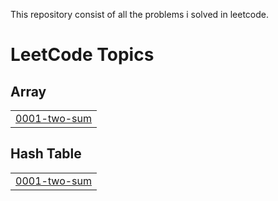 This repository consist of all the problems i solved in leetcode.

<!---LeetCode Topics Start-->
# LeetCode Topics
## Array
|  |
| ------- |
| [0001-two-sum](https://github.com/vigneshk72003/Leetcode-Solutions/tree/master/0001-two-sum) |
## Hash Table
|  |
| ------- |
| [0001-two-sum](https://github.com/vigneshk72003/Leetcode-Solutions/tree/master/0001-two-sum) |
<!---LeetCode Topics End-->